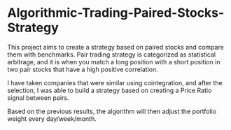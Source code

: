 # Algorithmic-Trading-Paired-Stocks-Strategy

This project aims to create a strategy based on paired stocks and compare them with benchmarks. 
Pair trading strategy is categorized as statistical arbitrage, and it is when you match a long position with a short position in two pair stocks that have a high positive correlation.

I have taken companies that were similar using cointegration, and after the selection, I was able to build a strategy based on creating a Price Ratio signal between pairs.

Based on the previous results, the algorithm will then adjust the portfolio weight every day/week/month.
